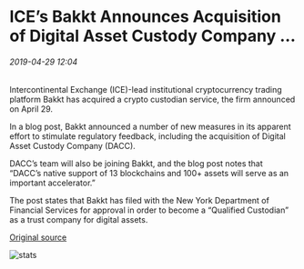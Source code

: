 # ICE’s Bakkt Announces Acquisition of Digital Asset Custody Company ...

###### 2019-04-29 12:04

Intercontinental Exchange (ICE)-lead institutional cryptocurrency trading platform Bakkt has аcquired a crypto custodian service, the firm announced on April 29.

In a blog post, Bakkt announced a number of new measures in its apparent effort to stimulate regulatory feedback, including the acquisition of Digital Asset Custody Company (DACC).

DACC’s team will also be joining Bakkt, and the blog post notes that “DACC’s native support of 13 blockchains and 100+ assets will serve as an important accelerator.”

The post states that Bakkt has filed with the New York Department of Financial Services for approval in order to become a “Qualified Custodian” as a trust company for digital assets.

[Original source](https://cointelegraph.com/news/ices-bakkt-announces-acquisition-of-digital-asset-custody-company)

![stats](https://c.statcounter.com/11760860/0/a89fa40b/1/ "stats")